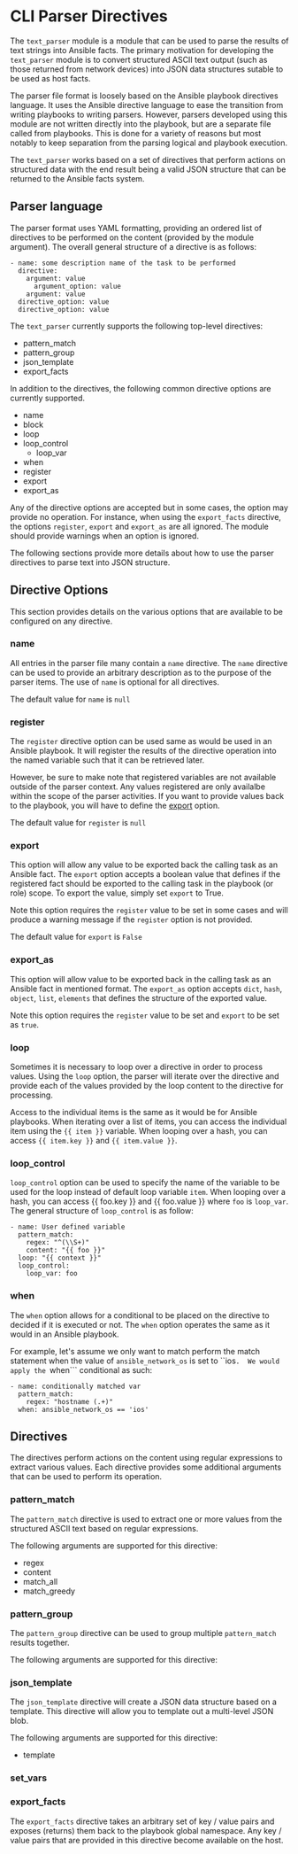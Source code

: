 CLI Parser Directives
=====================
The ```text_parser``` module is a module that can be used to parse the results of
text strings into Ansible facts.  The primary motivation for developing the
```text_parser``` module is to convert structured ASCII text output (such as
those returned from network devices) into  JSON data structures sutable to be 
used as host facts.

The parser file format is loosely based on the Ansible playbook directives
language.  It uses the Ansible directive language to ease the transition from
writing playbooks to writing parsers.  However, parsers developed using this 
module are not written directly into the playbook, but are a separate file
called from playbooks.  This is done for a variety of reasons but most notably
to keep separation from the parsing logical and playbook execution. 

The ```text_parser``` works based on a set of directives that perform actions
on structured data with the end result being a valid JSON structure that can be
returned to the Ansible facts system.

## Parser language 
The parser format uses YAML formatting, providing an ordered list of directives 
to be performed on the content (provided by the module argument).  The overall 
general structure of a directive is as follows:

```
- name: some description name of the task to be performed
  directive:
    argument: value
      argument_option: value
    argument: value
  directive_option: value
  directive_option: value
```

The ```text_parser``` currently supports the following top-level directives:

* pattern_match
* pattern_group
* json_template
* export_facts

In addition to the directives, the following common directive options are
currently supported.

* name
* block
* loop
* loop_control
    * loop_var
* when
* register
* export
* export_as

Any of the directive options are accepted but in some cases, the option may
provide no operation.  For instance, when using the ```export_facts```
directive, the options ```register```, ```export``` and ```export_as``` are all
ignored.  The module should provide warnings when an option is ignored.

The following sections provide more details about how to use the parser
directives to parse text into JSON structure.

## Directive Options
This section provides details on the various options that are available to be
configured on any directive.

### name
All entries in the parser file many contain a ```name``` directive.  The
```name``` directive can be used to provide an arbitrary description as to the
purpose of the parser items.  The use of ```name``` is optional for all 
directives.


The default value for ```name``` is ```null```

### register
The ```register``` directive option can be used same as would be used in an
Ansible playbook.  It will register the results of the directive operation into
the named variable such that it can be retrieved later.  

However, be sure to make note that registered variables are not available
outside of the parser context.  Any values registered are only availalbe within
the scope of the parser activities.  If you want to provide values back to the
playbook, you will have to define the [export](#export) option.


The default value for ```register``` is ```null```

### export
This option will allow any value to be exported back the calling task as an
Ansible fact.  The ```export``` option accepts a boolean value that defines if
the registered fact should be exported to the calling task in the playbook (or
role) scope.  To export the value, simply set ```export``` to True.  

Note this option requires the ```register``` value to be set in some cases and will
produce a warning message if the ```register``` option is not provided.

The default value for ```export``` is ```False```

### export_as
This option will allow value to be exported back in the calling task as an
Ansible fact in mentioned format. The ```export_as``` option accepts ```dict```,
```hash```, ```object```, ```list```, ```elements``` that defines the structure
of the exported value.

Note this option requires the ```register``` value to be set and ```export``` to be
set as ```true```.

### loop
Sometimes it is necessary to loop over a directive in order to process values.
Using the ```loop``` option, the parser will iterate over the directive and
provide each of the values provided by the loop content to the directive for
processing.  

Access to the individual items is the same as it would be for Ansible
playbooks.  When iterating over a list of items, you can access the individual
item using the ```{{ item }}``` variable.  When looping over a hash, you can
access ```{{ item.key }}``` and ```{{ item.value }}```.

### loop_control
```loop_control``` option can be used to specify the name of the variable to be
used for the loop instead of default loop variable ```item```.
When looping over a hash, you can access {{ foo.key }} and {{ foo.value }} where ```foo```
is ```loop_var```.
The general structure of ```loop_control``` is as follow:

```
- name: User defined variable
  pattern_match:
    regex: "^(\\S+)"
    content: "{{ foo }}"
  loop: "{{ context }}"
  loop_control:
    loop_var: foo

```

### when
The ```when``` option allows for a conditional to be placed on the directive to
decided if it is executed or not.  The ```when``` option operates the same as
it would in an Ansible playbook.

For example, let's assume we only want to match perform the match statement
when the value of ```ansible_network_os``` is set to ``ios```.  We would apply
the ```when``` conditional as such:

```
- name: conditionally matched var
  pattern_match:
    regex: "hostname (.+)"
  when: ansible_network_os == 'ios'
```

## Directives
The directives perform actions on the content using regular expressions to
extract various values.  Each directive provides some additional arguments that
can be used to perform its operation.  

### pattern_match
The ```pattern_match``` directive is used to extract one or more values from
the structured ASCII text based on regular expressions.

The following arguments are supported for this directive:

* regex
* content
* match_all
* match_greedy


### pattern_group
The ```pattern_group``` directive can be used to group multiple
```pattern_match``` results together.  


The following arguments are supported for this directive:

### json_template
The ```json_template``` directive will create a JSON data structure based on a
template.  This directive will allow you to template out a multi-level JSON
blob.  

The following arguments are supported for this directive:

* template


### set_vars


### export_facts
The ```export_facts``` directive takes an arbitrary set of key / value pairs
and exposes (returns) them back to the playbook global namespace.  Any key /
value pairs that are provided in this directive become available on the host.


